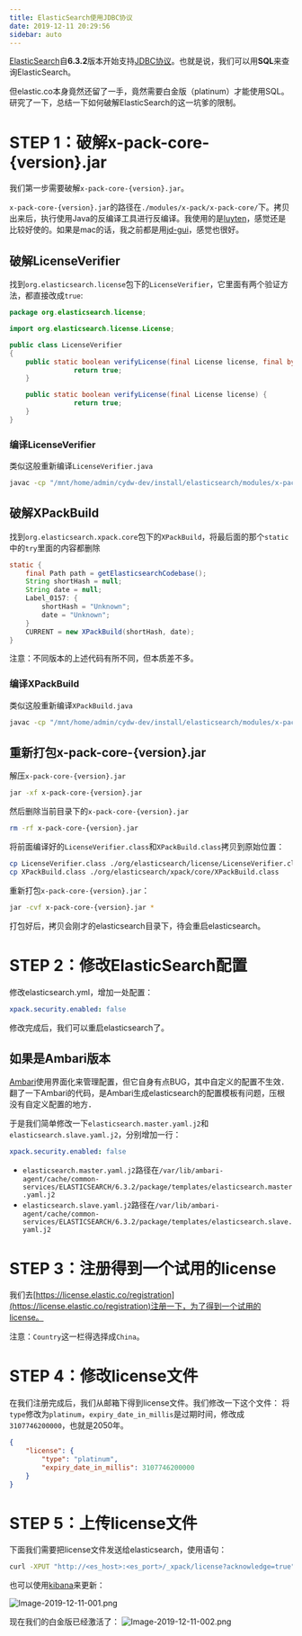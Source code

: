 ```yaml
---
title: ElasticSearch使用JDBC协议
date: 2019-12-11 20:29:56
sidebar: auto
---
```

[ElasticSearch](https://www.elastic.co/cn/products/elasticsearch)自**6.3.2**版本开始支持[JDBC协议](https://www.elastic.co/guide/en/elasticsearch/reference/master/sql-jdbc.html)。也就是说，我们可以用**SQL**来查询ElasticSearch。

但elastic.co本身竟然还留了一手，竟然需要白金版（platinum）才能使用SQL。研究了一下，总结一下如何破解ElasticSearch的这一坑爹的限制。

# STEP 1：破解x-pack-core-{version}.jar

我们第一步需要破解`x-pack-core-{version}.jar`。

`x-pack-core-{version}.jar`的路径在`./modules/x-pack/x-pack-core/`下。拷贝出来后，执行使用Java的反编译工具进行反编译。我使用的是[luyten](https://github.com/deathmarine/Luyten)，感觉还是比较好使的。如果是mac的话，我之前都是用[jd-gui](https://github.com/java-decompiler/jd-gui)，感觉也很好。

## 破解LicenseVerifier

找到`org.elasticsearch.license`包下的`LicenseVerifier`，它里面有两个验证方法，都直接改成`true`:

````java
package org.elasticsearch.license;

import org.elasticsearch.license.License;

public class LicenseVerifier
{
    public static boolean verifyLicense(final License license, final byte[] encryptedPublicKeyData) {
                return true;
    }

    public static boolean verifyLicense(final License license) {
                return true;
    }
}
````

### 编译LicenseVerifier

类似这般重新编译`LicenseVerifier.java`

````bash
javac -cp "/mnt/home/admin/cydw-dev/install/elasticsearch/modules/x-pack/x-pack-core/x-pack-core-6.3.2.jar:/mnt/home/admin/cydw-dev/install/elasticsearch/lib/lucene-core-7.3.1.jar:/mnt/home/admin/cydw-dev/install/elasticsearch/lib/elasticsearch-core-6.3.2.jar" LicenseVerifier.java
````

## 破解XPackBuild

找到`org.elasticsearch.xpack.core`包下的`XPackBuild`，将最后面的那个`static`中的`try`里面的内容都删除

````java
static {
    final Path path = getElasticsearchCodebase();
    String shortHash = null;
    String date = null;
    Label_0157: {
        shortHash = "Unknown";
        date = "Unknown";
    }
    CURRENT = new XPackBuild(shortHash, date);
}
````

注意：不同版本的上述代码有所不同，但本质差不多。

### 编译XPackBuild
类似这般重新编译`XPackBuild.java`

````bash
javac -cp "/mnt/home/admin/cydw-dev/install/elasticsearch/modules/x-pack/x-pack-core/x-pack-core-6.3.2.jar:/mnt/home/admin/cydw-dev/install/elasticsearch/lib/lucene-core-7.3.1.jar:/mnt/home/admin/cydw-dev/install/elasticsearch/lib/elasticsearch-core-6.3.2.jar" XPackBuild.java
````

## 重新打包x-pack-core-{version}.jar

解压`x-pack-core-{version}.jar`

````bash
jar -xf x-pack-core-{version}.jar
````

然后删除当前目录下的`x-pack-core-{version}.jar`

````bash
rm -rf x-pack-core-{version}.jar
````

将前面编译好的`LicenseVerifier.class`和`XPackBuild.class`拷贝到原始位置：

````bash
cp LicenseVerifier.class ./org/elasticsearch/license/LicenseVerifier.class
cp XPackBuild.class ./org/elasticsearch/xpack/core/XPackBuild.class
````

重新打包`x-pack-core-{version}.jar`：

````bash
jar -cvf x-pack-core-{version}.jar *
````

打包好后，拷贝会刚才的elasticsearch目录下，待会重启elasticsearch。

# STEP 2：修改ElasticSearch配置

修改elasticsearch.yml，增加一处配置：

````yaml
xpack.security.enabled: false
````

修改完成后，我们可以重启elasticsearch了。

## 如果是Ambari版本

[Ambari](https://ambari.apache.org/)使用界面化来管理配置，但它自身有点BUG，其中自定义的配置不生效．翻了一下Ambari的代码，是Ambari生成elasticsearch的配置模板有问题，压根没有自定义配置的地方．

于是我们简单修改一下`elasticsearch.master.yaml.j2`和`elasticsearch.slave.yaml.j2`，分别增加一行：

````yaml
xpack.security.enabled: false
````

- `elasticsearch.master.yaml.j2`路径在`/var/lib/ambari-agent/cache/common-services/ELASTICSEARCH/6.3.2/package/templates/elasticsearch.master.yaml.j2`
- `elasticsearch.slave.yaml.j2`路径在`/var/lib/ambari-agent/cache/common-services/ELASTICSEARCH/6.3.2/package/templates/elasticsearch.slave.yaml.j2`

# STEP 3：注册得到一个试用的license

我们去[https://license.elastic.co/registration](https://license.elastic.co/registration)注册一下，为了得到一个试用的license。

注意：`Country`这一栏得选择成`China`。

# STEP 4：修改license文件

在我们注册完成后，我们从邮箱下得到license文件。我们修改一下这个文件：
将`type`修改为`platinum`，`expiry_date_in_millis`是过期时间，修改成`3107746200000`，也就是2050年。

````json
{
    "license": {
        "type": "platinum",
        "expiry_date_in_millis": 3107746200000
    }
}
````

# STEP 5：上传license文件

下面我们需要把license文件发送给elasticsearch，使用语句：

````bash
curl -XPUT "http://<es_host>:<es_port>/_xpack/license?acknowledge=true" -H "Content-Type: application/json" -d @license.json
````

也可以使用[kibana](https://www.elastic.co/cn/products/kibana)来更新：

![Image-2019-12-11-001.png](https://ww1.sinaimg.cn/large/703708dcly1g9t31s4hoyj20ps0gndgt.jpg)

现在我们的白金版已经激活了：
![Image-2019-12-11-002.png](https://ww1.sinaimg.cn/large/703708dcly1g9t32ji9msj20fn0a40sy.jpg)
